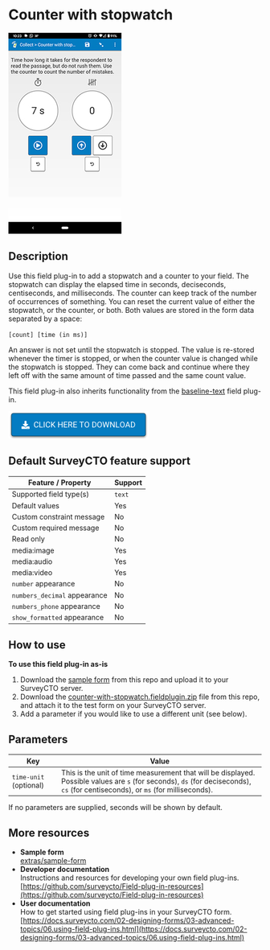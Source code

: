 # Counter with stopwatch

![](extras/counter-with-stopwatch.jpg)

## Description

Use this field plug-in to add a stopwatch and a counter to your field. The stopwatch can display the elapsed time in seconds, deciseconds, centiseconds, and milliseconds. The counter can keep track of the number of occurrences of something. You can reset the current value of either the stopwatch, or the counter, or both. Both values are stored in the form data separated by a space:

`[count] [time (in ms)]`

An answer is not set until the stopwatch is stopped. The value is re-stored whenever the timer is stopped, or when the counter value is changed while the stopwatch is stopped. They can come back and continue where they left off with the same amount of time passed and the same count value.

This field plug-in also inherits functionality from the [baseline-text](https://github.com/surveycto/baseline-text) field plug-in.

[![Download now](extras/other-images/download-button.png)](https://github.com/surveycto/counter-with-stopwatch/raw/master/counterwithstopwatch.fieldplugin.zip)

## Default SurveyCTO feature support

| Feature / Property | Support |
| --- | --- |
| Supported field type(s) | `text`|
| Default values | Yes |
| Custom constraint message | No |
| Custom required message | No |
| Read only | No |
| media:image | Yes |
| media:audio | Yes |
| media:video | Yes |
| `number` appearance | No |
| `numbers_decimal` appearance | No |
| `numbers_phone` appearance | No |
| `show_formatted` appearance | No |

## How to use

**To use this field plug-in as-is**

1. Download the [sample form](https://github.com/surveycto/counter-with-stopwatch/tree/master/extras/test-form) from this repo and upload it to your SurveyCTO server.
1. Download the [counter-with-stopwatch.fieldplugin.zip](https://github.com/surveycto/baseline-text/raw/master/baseline-text.fieldplugin.zip) file from this repo, and attach it to the test form on your SurveyCTO server.
1. Add a parameter if you would like to use a different unit (see below).

## Parameters

| Key | Value |
| --- | --- |
| `time-unit` (optional) | This is the unit of time measurement that will be displayed. Possible values are `s` (for seconds), `ds` (for deciseconds), `cs` (for centiseconds), or `ms` (for milliseconds).|

If no parameters are supplied, seconds will be shown by default.

## More resources

* **Sample form**  
[extras/sample-form](extras/sample-form)
* **Developer documentation**  
Instructions and resources for developing your own field plug-ins.  
[https://github.com/surveycto/Field-plug-in-resources](https://github.com/surveycto/Field-plug-in-resources)
* **User documentation**  
How to get started using field plug-ins in your SurveyCTO form.  
[https://docs.surveycto.com/02-designing-forms/03-advanced-topics/06.using-field-plug-ins.html](https://docs.surveycto.com/02-designing-forms/03-advanced-topics/06.using-field-plug-ins.html)